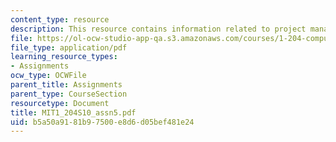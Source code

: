 ```yaml
---
content_type: resource
description: This resource contains information related to project management.
file: https://ol-ocw-studio-app-qa.s3.amazonaws.com/courses/1-204-computer-algorithms-in-systems-engineering-spring-2010/b5a50a9181b97500e8d6d05bef481e24_MIT1_204S10_assn5.pdf
file_type: application/pdf
learning_resource_types:
- Assignments
ocw_type: OCWFile
parent_title: Assignments
parent_type: CourseSection
resourcetype: Document
title: MIT1_204S10_assn5.pdf
uid: b5a50a91-81b9-7500-e8d6-d05bef481e24
---
```

